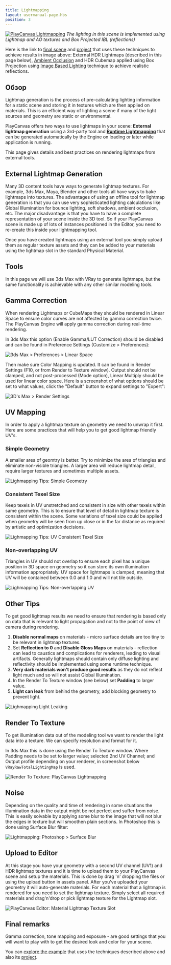 ```yaml
---
title: Lightmapping
layout: usermanual-page.hbs
position: 3
---
```


[![PlayCanvas Lightmapping][1]][13]
*The lighting in this scene is implemented using Lightmap and AO textures and Box Projected IBL (reflections)*

Here is the link to [final scene][13] and [project][14] that uses these techniques to achieve results in image above: External HDR Lightmaps (described in this page below), [Ambient Occlusion][12] and HDR Cubemap applied using Box Projection using [Image Based Lighting][11] technique to achieve realistic reflections.

## Обзор

Lightmap generation is the process of pre-calculating lighting information for a static scene and storing it in textures which are then applied on materials. This is an efficient way of lighting a scene if many of the light sources and geometry are static or environmental.

PlayCanvas offers two ways to use lightmaps in your scene: **External lightmap generation** using a 3rd-party tool and [**Runtime Lightmapping**][0] that can be generated automatically by the Engine on loading or later while application is running.

This page gives details and best practices on rendering lightmaps from external tools.

## External Lightmap Generation

Many 3D content tools have ways to generate lightmap textures. For example, 3ds Max, Maya, Blender and other tools all have ways to bake lightmaps into textures. The advantages of using an offline tool for lightmap generation is that you can use very sophisticated lighting calculations like Global Illumination for bounce lighting, soft shadows, ambient occlusion, etc. The major disadvantage is that you have to have a complete representation of your scene inside the 3D tool. So if your PlayCanvas scene is made up of lots of instances positioned in the Editor, you need to re-create this inside your lightmapping tool.

Once you have created lightmaps using an external tool you simply upload them as regular texture assets and they can be added to your materials using the lightmap slot in the standard Physical Material.

## Tools

In this page we will use 3ds Max with VRay to generate lightmaps, but the same functionality is achievable with any other similar modeling tools.

## Gamma Correction

When rendering Lightmaps or CubeMaps they should be rendered in Linear Space to ensure color curves are not affected by gamma correction twice. The PlayCanvas Engine will apply gamma correction during real-time rendering.

In 3ds Max this option (Enable Gamma/LUT Correction) should be disabled and can be found in Preference Settings (Customize > Preferences):

![3ds Max > Preferences > Linear Space][2]

Then make sure Color Mapping is updated. It can be found in Render Settings (F10, or from Render to Texture window). Output should not be clamped, and not post-processed (Mode option), Linear Multiply should be used for linear color space.
Here is a screenshot of what options should be set to what values, click the "Default" button to expand settings to "Expert":

![3D's Max > Render Settings][3]

## UV Mapping

In order to apply a lightmap texture on geometry we need to unwrap it first. Here are some practices that will help you to get good lightmap friendly UV's.

### **Simple Geometry**
A smaller area of geomtry is better. Try to minimize the area of triangles and eliminate non-visible triangles. A larger area will reduce lightmap detail, require larger textures and sometimes multiple assets.

![Lighmapping Tips: Simple Geometry][4]

### **Consistent Texel Size**
Keep texels in UV unstretched and consistent in size with other texels within same geometry. This is to ensure that level of detail in lightmap texture is consistent within the scene. Some variations of texel size could be applied when geometry will be seen from up close or in the far distance as required by artistic and optimization decisions.

![Lighmapping Tips: UV Consistent Texel Size][5]

### **Non-overlapping UV**
Triangles in UV should not overlap to ensure each pixel has a unique position in 3D space on geometry so it can store its own illumination information appropriately. UV space for lightmaps is clamped, meaning that UV will be contained between 0.0 and 1.0 and will not tile outside.

![Lighmapping Tips: Non-overlapping UV][6]

## Other Tips

To get good lightmap results we need to ensure that rendering is based only on data that is relevant to light propagation and not to the point of view of camera during rendering.

1. **Disable normal maps** on materials - micro surface details are too tiny to be relevant in lightmap textures.
2. Set **Reflection to 0** and **Disable Gloss Maps** on materials - reflection can lead to caustics and complications for renderers, leading to visual artifacts. Generally lightmaps should contain only diffuse lighting and reflectivity should be implemented using some runtime technique.
4. **Very dark materials won't produce good results** as they do not reflect light much and so will not assist Global Illumination.
5. In the Render To Texture window (see below) set **Padding** to larger value.
6. **Light can leak** from behind the geometry, add blocking geometry to prevent light.

![Lighmapping Light Leaking][8]

## Render To Texture

To get illumination data out of the modeling tool we want to render the light data into a texture. We can specify resolution and format for it.

In 3ds Max this is done using the Render To Texture window. Where Padding needs to be set to larger value; selected 2nd UV Channel; and Output profile depending on your renderer, in screenshot below `VRayRawTotalLightingMap` is used.

![Render To Texture: PlayCanvas Lightmapping][7]

## Noise

Depending on the quality and time of rendering in some situations the illumination data in the output might be not perfect and suffer from noise. This is easily solvable by applying some blur to the image that will not blur the edges in texture but will smoothen plain sections. In Photoshop this is done using Surface Blur filter:

![Lightmapping: Photoshop > Surface Blur][9]

## Upload to Editor

At this stage you have your geometry with a second UV channel (UV1) and HDR lightmap textures and it is time to upload them to your PlayCanvas scene and setup the materials. This is done by drag 'n' dropping the files or using the upload button in assets panel. After you've uploaded your geometry it will auto-generate materials. For each material that a lightmap is rendered for you need to set the lightmap texture. Simply select all required materials and drag'n'drop or pick lightmap texture for the Lightmap slot.

![PlayCanvas Editor: Material Lightmap Texture Slot][10]

## Final remarks

Gamma correction, tone mapping and exposure - are good settings that you will want to play with to get the desired look and color for your scene.

You can [explore the example][13] that uses the techniques described above and also its [project][14].

[0]: /user-manual/graphics/lighting/runtime-lightmaps/
[1]: /images/user-manual/graphics/lighting/lightmapping/playcanvas-lightmapping-scene.jpg
[2]: /images/user-manual/graphics/lighting/lightmapping/3ds-max-preferences.png
[3]: /images/user-manual/graphics/lighting/lightmapping/3ds-max-render-settings-color-mapping.png
[4]: /images/user-manual/graphics/lighting/lightmapping/uv-geometry.jpg
[5]: /images/user-manual/graphics/lighting/lightmapping/uv-consistency.jpg
[6]: /images/user-manual/graphics/lighting/lightmapping/uv-overlapping.jpg
[7]: /images/user-manual/graphics/lighting/lightmapping/3ds-max-render-to-texture-window.png
[8]: /images/user-manual/graphics/lighting/lightmapping/lightmapping-light-leak.jpg
[9]: /images/user-manual/graphics/lighting/lightmapping/lightmapping-surface-blur.jpg
[10]: /images/user-manual/graphics/lighting/lightmapping/lightmapping-material-slot.png
[11]: /user-manual/graphics/physical-rendering/image-based-lighting/
[12]: /user-manual/graphics/lighting/ambient-occlusion/
[13]: https://playcanv.as/p/zdkARz26/
[14]: https://playcanvas.com/project/446587/overview/archviz-example

